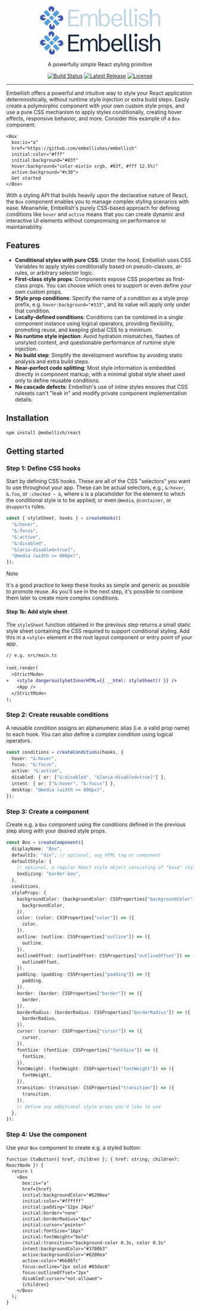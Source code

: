 <p align="center">
  <!-- npm-remove -->
  <a href="https://github.com/embellishes/embellish/#gh-dark-mode-only" target="_blank">
    <img alt="Embellish" src="https://raw.githubusercontent.com/embellishes/embellish/HEAD/.github/logo-dark.svg" width="324" height="64" style="max-width: 100%;">
  </a>
  <!-- /npm-remove -->
  <a href="https://github.com/embellishes/embellish/#gh-light-mode-only" target="_blank">
    <img alt="Embellish" src="https://raw.githubusercontent.com/embellishes/embellish/HEAD/.github/logo-light.svg" width="324" height="64" style="max-width: 100%;">
  </a>
</p>

<p align="center">
  A powerfully <em>simple</em> React styling primitive
</p>

<p align="center">
  <a href="https://github.com/embellishes/embellish/actions/workflows/build.yml"><img src="https://img.shields.io/github/actions/workflow/status/embellishes/embellish/build.yml?branch=master" alt="Build Status"></a>
  <a href="https://www.npmjs.com/org/embellish"><img src="https://img.shields.io/npm/v/@embellish%2Freact.svg" alt="Latest Release"></a>
  <a href="https://github.com/embellishes/embellish/blob/master/LICENSE"><img src="https://img.shields.io/npm/l/@embellish/react.svg" alt="License"></a>
</p>

---

Embellish offers a powerful and intuitive way to style your React application
deterministically, without runtime style injection or extra build steps. Easily
create a polymorphic component with your own custom style props, and use a pure
CSS mechanism to apply styles conditionally, creating hover effects, responsive
behavior, and more. Consider this example of a `Box` component:

```tsx
<Box
  box:is="a"
  href="https://github.com/embellishes/embellish"
  initial:color="#fff"
  initial:background="#03f"
  hover:background="color-mix(in srgb, #03f, #fff 12.5%)"
  active:background="#c30">
  Get started
</Box>
```

With a styling API that builds heavily upon the declarative nature of React, the
`Box` component enables you to manage complex styling scenarios with ease.
Meanwhile, Embellish's purely CSS-based approach for defining conditions like
`hover` and `active` means that you can create dynamic and interactive UI
elements without compromising on performance or maintainability.

## Features

- **Conditional styles with pure CSS**: Under the hood, Embellish uses CSS
  Variables to apply styles conditionally based on pseudo-classes, at-rules, or
  arbitrary selector logic.
- **First-class style props**: Components expose CSS properties as first-class
  props. You can choose which ones to support or even define your own custom
  props.
- **Style prop conditions**: Specify the name of a condition as a style prop
  prefix, e.g. `hover:background="#333"`, and its value will apply only under
  that condition.
- **Locally-defined conditions**: Conditions can be combined in a single
  component instance using logical operators, providing flexibility, promoting
  reuse, and keeping global CSS to a minimum.
- **No runtime style injection**: Avoid hydration mismatches, flashes of
  unstyled content, and questionable performance of runtime style injection.
- **No build step**: Simplify the development workflow by avoiding static
  analysis and extra build steps.
- **Near-perfect code splitting**: Most style information is embedded directly
  in component markup, with a minimal global style sheet used only to define
  reusable conditions.
- **No cascade defects**: Embellish's use of inline styles ensures that CSS
  rulesets can't "leak in" and modify private component implementation details.

## Installation

```bash
npm install @embellish/react
```

## Getting started

### Step 1: Define CSS hooks

Start by defining CSS hooks. These are all of the CSS "selectors" you want to
use throughout your app. These can be actual selectors, e.g., `&:hover`,
`&.foo`, or `:checked ~ &`, where `&` is a placeholder for the element to which
the conditional style is to be applied; or even `@media`, `@container`, or
`@supports` rules.

```typescript
const { styleSheet, hooks } = createHooks([
  "&:hover",
  "&:focus",
  "&:active",
  "&:disabled",
  "&[aria-disabled=true]",
  "@media (width >= 600px)",
]);
```

> [!NOTE]
>
> It's a good practice to keep these hooks as simple and generic as possible to
> promote reuse. As you'll see in the next step, it's possible to combine them
> later to create more complex conditions.

#### Step 1b: Add style sheet

The `styleSheet` function obtained in the previous step returns a small static
style sheet containing the CSS required to support conditional styling. Add this
in a `<style>` element in the root layout component or entry point of your app.

```diff
// e.g. src/main.ts

root.render(
  <StrictMode>
+   <style dangerouslySetInnerHTML={{ __html: styleSheet() }} />
    <App />
  </StrictMode>
);
```

### Step 2: Create reusable conditions

A reusable condition assigns an alphanumeric alias (i.e. a valid prop name) to
each hook. You can also define a complex condition using logical operators.

```typescript
const conditions = createConditions(hooks, {
  hover: "&:hover",
  focus: "&:focus",
  active: "&:active",
  disabled: { or: ["&:disabled", "&[aria-disabled=true]"] },
  intent: { or: ["&:hover", "&:focus"] },
  desktop: "@media (width >= 600px)",
});
```

### Step 3: Create a component

Create e.g. a `Box` component using the conditions defined in the previous step
along with your desired style props.

```typescript
const Box = createComponent({
  displayName: "Box",
  defaultIs: "div", // optional, any HTML tag or component
  defaultStyle: {
    // optional, a regular React style object consisting of "base" styles
    boxSizing: "border-box",
  },
  conditions,
  styleProps: {
    backgroundColor: (backgroundColor: CSSProperties["backgroundColor"]) => ({
      backgroundColor,
    }),
    color: (color: CSSProperties["color"]) => ({
      color,
    }),
    outline: (outline: CSSProperties["outline"]) => ({
      outline,
    }),
    outlineOffset: (outlineOffset: CSSProperties["outlineOffset"]) => ({
      outlineOffset,
    }),
    padding: (padding: CSSProperties["padding"]) => ({
      padding,
    }),
    border: (border: CSSProperties["border"]) => ({
      border,
    }),
    borderRadius: (borderRadius: CSSProperties["borderRadius"]) => ({
      borderRadius,
    }),
    cursor: (cursor: CSSProperties["cursor"]) => ({
      cursor,
    }),
    fontSize: (fontSize: CSSProperties["fontSize"]) => ({
      fontSize,
    }),
    fontWeight: (fontWeight: CSSProperties["fontWeight"]) => ({
      fontWeight,
    }),
    transition: (transition: CSSProperties["transition"]) => ({
      transition,
    }),
    // define any additional style props you'd like to use
  },
});
```

### Step 4: Use the component

Use your `Box` component to create e.g. a styled button:

```tsx
function CtaButton({ href, children }: { href: string; children?: ReactNode }) {
  return (
    <Box
      box:is="a"
      href={href}
      initial:backgroundColor="#6200ea"
      initial:color="#ffffff"
      initial:padding="12px 24px"
      initial:border="none"
      initial:borderRadius="4px"
      initial:cursor="pointer"
      initial:fontSize="16px"
      initial:fontWeight="bold"
      initial:transition="background-color 0.3s, color 0.3s"
      intent:backgroundColor="#3700b3"
      active:backgroundColor="#6200ea"
      active:color="#bb86fc"
      focus:outline="2px solid #03dac6"
      focus:outlineOffset="2px"
      disabled:cursor="not-allowed">
      {children}
    </Box>
  );
}
```
